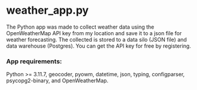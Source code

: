 # weather_app.py
The Python app was made to collect weather data using the OpenWeatherMap API key from my location and save it to a json file for weather forecasting. The collected is stored to a data silo (JSON file) and data warehouse (Postgres). You can get the API key for free by registering.

### App requirements:
Python >= 3.11.7, geocoder, pyowm, datetime, json, typing, configparser, psycopg2-binary, and OpenWeatherMap.
